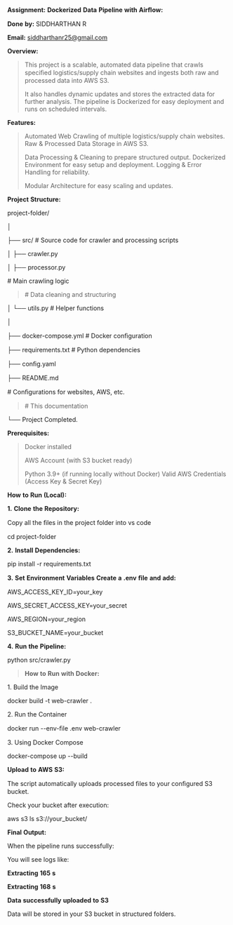 **Assignment:** **Dockerized** **Data** **Pipeline** **with**
**Airﬂow:**

**Done** **by:** SIDDHARTHAN R

**Email:** siddharthanr25@gmail.com

**Overview:**

> This project is a scalable, automated data pipeline that crawls
> speciﬁed logistics/supply chain websites and ingests both raw and
> processed data into AWS S3.
>
> It also handles dynamic updates and stores the extracted data for
> further analysis. The pipeline is Dockerized for easy deployment and
> runs on scheduled intervals.

**Features:**

> Automated Web Crawling of multiple logistics/supply chain websites.
> Raw & Processed Data Storage in AWS S3.
>
> Data Processing & Cleaning to prepare structured output. Dockerized
> Environment for easy setup and deployment. Logging & Error Handling
> for reliability.
>
> Modular Architecture for easy scaling and updates.

**Project** **Structure:**

project-folder/

│

├── src/ \# Source code for crawler and processing scripts

│ ├── crawler.py

│ ├── processor.py

\# Main crawling logic

> \# Data cleaning and structuring

│ └── utils.py \# Helper functions

│

├── docker-compose.yml \# Docker conﬁguration

├── requirements.txt \# Python dependencies

├── conﬁg.yaml

├── README.md

\# Conﬁgurations for websites, AWS, etc.

> \# This documentation

└── Project Completed.

**Prerequisites:**

> Docker installed
>
> AWS Account (with S3 bucket ready)
>
> Python 3.9+ (if running locally without Docker) Valid AWS Credentials
> (Access Key & Secret Key)

**How** **to** **Run** **(Local):**

**1.** **Clone** **the** **Repository:**

Copy all the ﬁles in the project folder into vs code

cd project-folder

**2.** **Install** **Dependencies:**

pip install -r requirements.txt

**3.** **Set** **Environment** **Variables** **Create** **a** **.env**
**ﬁle** **and** **add:**

AWS_ACCESS_KEY_ID=your_key

AWS_SECRET_ACCESS_KEY=your_secret

AWS_REGION=your_region

S3_BUCKET_NAME=your_bucket

**4.** **Run** **the** **Pipeline:**

python src/crawler.py

> **How** **to** **Run** **with** **Docker:**

1\. Build the Image

docker build -t web-crawler .

2\. Run the Container

docker run --env-ﬁle .env web-crawler

3\. Using Docker Compose

docker-compose up --build

**Upload** **to** **AWS** **S3:**

The script automatically uploads processed ﬁles to your conﬁgured S3
bucket.

Check your bucket after execution:

aws s3 ls s3://your_bucket/

**Final** **Output:**

When the pipeline runs successfully:

You will see logs like:

**Extracting** **165** **s**

**Extracting** **168** **s**

**Data** **successfully** **uploaded** **to** **S3**

Data will be stored in your S3 bucket in structured folders.
